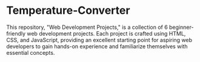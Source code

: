 # Temperature-Converter
This repository, "Web Development Projects," is a collection of 6 beginner-friendly web development projects. Each project is crafted using HTML, CSS, and JavaScript, providing an excellent starting point for aspiring web developers to gain hands-on experience and familiarize themselves with essential concepts.
